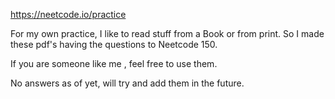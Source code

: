https://neetcode.io/practice

For my own practice, I like to read stuff from a Book or from print.
So I made these pdf's having the questions to Neetcode 150.

If you are someone like me , feel free to use them.

No answers as of yet, will try and add them in the future. 
